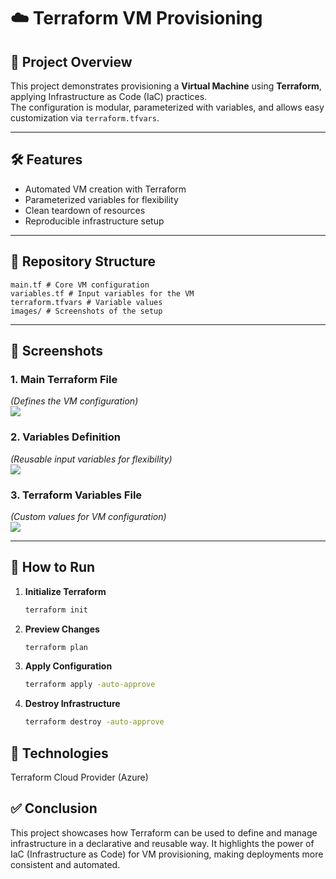 # ☁️ Terraform VM Provisioning

## 📌 Project Overview
This project demonstrates provisioning a **Virtual Machine** using **Terraform**, applying Infrastructure as Code (IaC) practices.  
The configuration is modular, parameterized with variables, and allows easy customization via `terraform.tfvars`.

---

## 🛠 Features
- Automated VM creation with Terraform  
- Parameterized variables for flexibility  
- Clean teardown of resources  
- Reproducible infrastructure setup  

---

## 📂 Repository Structure
    main.tf # Core VM configuration
    variables.tf # Input variables for the VM
    terraform.tfvars # Variable values
    images/ # Screenshots of the setup

---

## 📸 Screenshots

### 1. Main Terraform File
*(Defines the VM configuration)*  
<img src="images">

### 2. Variables Definition
*(Reusable input variables for flexibility)*  
<img src="images">

### 3. Terraform Variables File
*(Custom values for VM configuration)*  
<img src="images">


---

## 🚀 How to Run

1. **Initialize Terraform**
   ```bash
   terraform init

2. **Preview Changes**
    ```bash
    terraform plan

3. **Apply Configuration**
    ```bash
    terraform apply -auto-approve

4. **Destroy Infrastructure**
    ```bash
    terraform destroy -auto-approve

## 🧰 Technologies

Terraform
Cloud Provider (Azure)

## ✅ Conclusion

This project showcases how Terraform can be used to define and manage infrastructure in a declarative and reusable way.
It highlights the power of IaC (Infrastructure as Code) for VM provisioning, making deployments more consistent and automated.